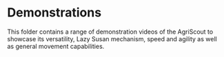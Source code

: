 # Demonstrations

This folder contains a range of demonstration videos of the AgriScout to showcase its versatility, Lazy Susan mechanism, speed and agility as well as general movement capabilities. 